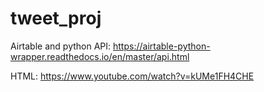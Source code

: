 # tweet_proj

Airtable and python API: https://airtable-python-wrapper.readthedocs.io/en/master/api.html


HTML: https://www.youtube.com/watch?v=kUMe1FH4CHE